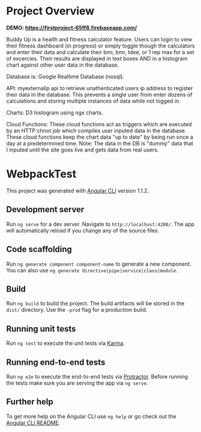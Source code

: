 # Project Overview

**DEMO: https://firstproject-65ff8.firebaseapp.com/**

Buddy Up is a health and fitness calculator feature. Users can login to view their fitness dashboard (in progress) or simply toggle though the calculators and enter their data and calculate their bmi, bmr, tdee, or 1 rep max for a set of excercies. Their results are displayed in text boxes AND in a histogram chart against other user data in the database.

Database is: Google Realtime Database (nosql).

API: myexternalip api to retrieve unathenticated users ip address to register their data in the database. This prevents a single user from enter dozens of calculations and storing multiple instances of data while not logged in.

Charts: D3 histogram using ngx charts.

Cloud Functions: These cloud functions act as triggers which are executed by an HTTP chron job which compiles user inputed data in the database. These cloud functions keep the chart data "up to date" by being run once a day at a predetermined time. Note: The data in the DB is "dummy" data that I inputed until the site goes live and gets data from real users.

# WebpackTest

This project was generated with [Angular CLI](https://github.com/angular/angular-cli) version 1.1.2.

## Development server

Run `ng serve` for a dev server. Navigate to `http://localhost:4200/`. The app will automatically reload if you change any of the source files.

## Code scaffolding

Run `ng generate component component-name` to generate a new component. You can also use `ng generate directive|pipe|service|class|module`.

## Build

Run `ng build` to build the project. The build artifacts will be stored in the `dist/` directory. Use the `-prod` flag for a production build.

## Running unit tests

Run `ng test` to execute the unit tests via [Karma](https://karma-runner.github.io).

## Running end-to-end tests

Run `ng e2e` to execute the end-to-end tests via [Protractor](http://www.protractortest.org/).
Before running the tests make sure you are serving the app via `ng serve`.

## Further help

To get more help on the Angular CLI use `ng help` or go check out the [Angular CLI README](https://github.com/angular/angular-cli/blob/master/README.md).
